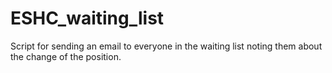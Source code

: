 # ESHC_waiting_list
Script for sending an email to everyone in the waiting list noting them about the change of the position.
